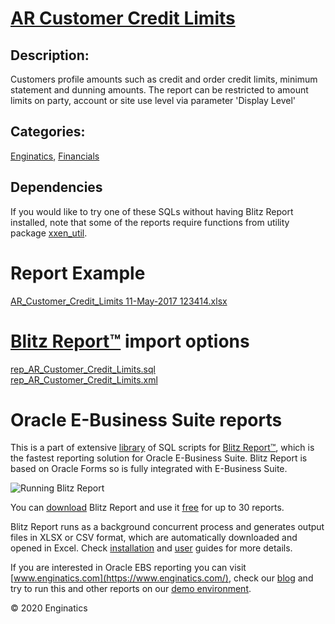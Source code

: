 # [AR Customer Credit Limits](https://www.enginatics.com/reports/ar-customer-credit-limits/)
## Description: 
Customers profile amounts such as credit and order credit limits, minimum statement and dunning amounts.
The report can be restricted to amount limits on party, account or site use level via parameter 'Display Level'
## Categories: 
[Enginatics](https://www.enginatics.com/library/?pg=1&category[]=Enginatics), [Financials](https://www.enginatics.com/library/?pg=1&category[]=Financials)
## Dependencies
If you would like to try one of these SQLs without having Blitz Report installed, note that some of the reports require functions from utility package [xxen_util](https://www.enginatics.com/xxen_util/true).
# Report Example
[AR_Customer_Credit_Limits 11-May-2017 123414.xlsx](https://www.enginatics.com/example/ar-customer-credit-limits/)
# [Blitz Report™](https://www.enginatics.com/blitz-report/) import options
[rep_AR_Customer_Credit_Limits.sql](https://www.enginatics.com/export/ar-customer-credit-limits/)\
[rep_AR_Customer_Credit_Limits.xml](https://www.enginatics.com/xml/ar-customer-credit-limits/)
# Oracle E-Business Suite reports

This is a part of extensive [library](https://www.enginatics.com/library/) of SQL scripts for [Blitz Report™](https://www.enginatics.com/blitz-report/), which is the fastest reporting solution for Oracle E-Business Suite. Blitz Report is based on Oracle Forms so is fully integrated with E-Business Suite. 

![Running Blitz Report](https://www.enginatics.com/wp-content/uploads/2018/01/Running-blitz-report.png) 

You can [download](https://www.enginatics.com/download/) Blitz Report and use it [free](https://www.enginatics.com/pricing/) for up to 30 reports. 

Blitz Report runs as a background concurrent process and generates output files in XLSX or CSV format, which are automatically downloaded and opened in Excel. Check [installation](https://www.enginatics.com/installation-guide/) and [user](https://www.enginatics.com/user-guide/) guides for more details.

If you are interested in Oracle EBS reporting you can visit [www.enginatics.com](https://www.enginatics.com/), check our [blog](https://www.enginatics.com/blog/) and try to run this and other reports on our [demo environment](http://demo.enginatics.com/).

© 2020 Enginatics